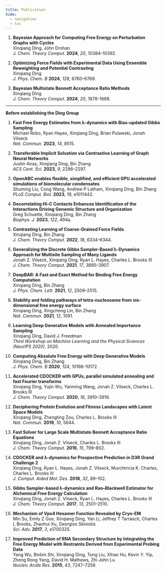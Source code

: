 ```yaml
---
title: Publication
hide:
  - navigation
  - toc
---
```


1. **Bayesian Approach for Computing Free Energy on Perturbation Graphs with Cycles**  
Xinqiang Ding, John Drohan  
*J. Chem. Theory Comput.* **2024**, *20*, 10384–10392.  

1. **Optimizing Force Fields with Experimental Data Using Ensemble Reweighting and Potential Contrasting**  
Xinqiang Ding  
*J. Phys. Chem. B* **2024**, *128*, 6760–6769.  

1. **Bayesian Multistate Bennett Acceptance Ratio Methods**  
Xinqiang Ding  
*J. Chem. Theory Comput.* **2024**, *20*, 1878–1888.   
---
**Before establishing the Ding Group**

1. **Fast Free Energy Estimates from λ-dynamics with Bias-updated Gibbs Sampling**  
   Michael Robo, Ryan Hayes, Xinqiang Ding, Brian Pulawski, Jonah Vilseck  
   *Nat. Commun.* **2023**, *14*, 8515.  

1. **Transferable Implicit Solvation via Contrastive Learning of Graph Neural Networks**  
   Justin Airas, Xinqiang Ding, Bin Zhang  
   *ACS Cent. Sci.* **2023**, *9*, 2286–2297.  

1. **OpenABC enables flexible, simplified, and efficient GPU accelerated simulations of biomolecular condensates**  
   Shuming Liu, Cong Wang, Andrew P Latham, Xinqiang Ding, Bin Zhang  
   *PLoS Comput. Biol.* **2023**, *19*, e1011442.  

4. **Decorrelating Hi-C Contacts Enhances Identification of the Interactions Driving Genomic Structure and Organization**  
   Greg Schuette, Xinqiang Ding, Bin Zhang  
   *Biophys. J.* **2023**, *122*, 494a.  

5. **Contrasting Learning of Coarse-Grained Force Fields**  
   Xinqiang Ding, Bin Zhang  
   *J. Chem. Theory Comput.* **2022**, *18*, 6334–6344.  

6. **Generalizing the Discrete Gibbs Sampler-Based λ-Dynamics Approach for Multisite Sampling of Many Ligands**  
   Jonah Z. Vilseck, Xinqiang Ding, Ryan L. Hayes, Charles L. Brooks III  
   *J. Chem. Theory Comput.* **2021**, *17*, 3895–3907.  

7. **DeepBAR: A Fast and Exact Method for Binding Free Energy Computation**  
   Xinqiang Ding, Bin Zhang  
   *J. Phys. Chem. Lett.* **2021**, *12*, 2509–2515.  

8. **Stability and folding pathways of tetra-nucleosome from six-dimensional free energy surface**  
   Xinqiang Ding, Xingcheng Lin, Bin Zhang  
   *Nat. Commun.* **2021**, *12*, 1091.  

9. **Learning Deep Generative Models with Annealed Importance Sampling**  
   Xinqiang Ding, David J. Freedman  
   *Third Workshop on Machine Learning and the Physical Sciences (NeurIPS 2020)*, 2020.  

10. **Computing Absolute Free Energy with Deep Generative Models**  
   Xinqiang Ding, Bin Zhang  
   *J. Phys. Chem. B* **2020**, *124*, 10166–10172.  

11. **Accelerated CDOCKER with GPUs, parallel simulated annealing and fast Fourier transforms**  
   Xinqiang Ding, Yujin Wu, Yanming Wang, Jonah Z. Vilseck, Charles L. Brooks III  
   *J. Chem. Theory Comput.* **2020**, *16*, 3910–3919.  

12. **Deciphering Protein Evolution and Fitness Landscapes with Latent Space Models**  
   Xinqiang Ding, Zhengting Zou, Charles L. Brooks III  
   *Nat. Commun.* **2019**, *10*, 5644.  

13. **Fast Solver for Large Scale Multistate Bennett Acceptance Ratio Equations**  
   Xinqiang Ding, Jonah Z. Vilseck, Charles L. Brooks III  
   *J. Chem. Theory Comput.* **2019**, *15*, 799–802.  

14. **CDOCKER and λ-dynamics for Prospective Prediction in D3R Grand Challenge 2**  
   Xinqiang Ding, Ryan L. Hayes, Jonah Z. Vilseck, Murchtricia K. Charles, Charles L. Brooks III  
   *J. Comput. Aided Mol. Des.* **2018**, *32*, 89–102.  

15. **Gibbs Sampler-based λ-dynamics and Rao–Blackwell Estimator for Alchemical Free Energy Calculation**  
   Xinqiang Ding, Jonah Z. Vilseck, Ryan L. Hayes, Charles L. Brooks III  
   *J. Chem. Theory Comput.* **2017**, *13*, 2501–2510.  

16. **Mechanism of Vps4 Hexamer Function Revealed by Cryo-EM**  
   Min Su, Emily Z Guo, Xinqiang Ding, Yan Li, Jeffrey T Tarrasch, Charles L Brooks, Zhaohui Xu, Georgios Skiniotis  
   *Sci. Adv.* **2017**, *3*, e1700325.  

17. **Improved Prediction of RNA Secondary Structure by Integrating the Free Energy Model with Restraints Derived from Experimental Probing Data**  
   Yang Wu, Binbin Shi, Xinqiang Ding, Tong Liu, Xihao Hu, Kevin Y. Yip, Zheng Rong Yang, David H. Mathews, Zhi John Lu  
   *Nucleic Acids Res.* **2015**, *43*, 7247–7259.  

